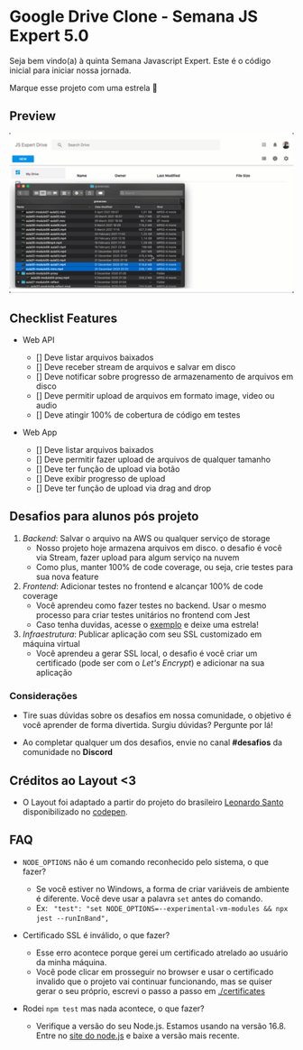 # Google Drive Clone - Semana JS Expert 5.0

Seja bem vindo(a) à quinta Semana Javascript Expert. Este é o código inicial para iniciar nossa jornada.

Marque esse projeto com uma estrela 🌟

## Preview

![](./resources/demo.gif)

## Checklist Features

- Web API

  - [] Deve listar arquivos baixados
  - [] Deve receber stream de arquivos e salvar em disco
  - [] Deve notificar sobre progresso de armazenamento de arquivos em disco
  - [] Deve permitir upload de arquivos em formato image, video ou audio
  - [] Deve atingir 100% de cobertura de código em testes

- Web App
  - [] Deve listar arquivos baixados
  - [] Deve permitir fazer upload de arquivos de qualquer tamanho
  - [] Deve ter função de upload via botão
  - [] Deve exibir progresso de upload
  - [] Deve ter função de upload via drag and drop

## Desafios para alunos pós projeto

1. _Backend_: Salvar o arquivo na AWS ou qualquer serviço de storage
   - Nosso projeto hoje armazena arquivos em disco. o desafio é você via Stream, fazer upload para algum serviço na nuvem
   - Como plus, manter 100% de code coverage, ou seja, crie testes para sua nova feature
2. _Frontend_: Adicionar testes no frontend e alcançar 100% de code coverage
   - Você aprendeu como fazer testes no backend. Usar o mesmo processo para criar testes unitários no frontend com Jest
   - Caso tenha duvidas, acesse o [exemplo](https://github.com/ErickWendel/tdd-frontend-example) e deixe uma estrela!
3. _Infraestrutura_: Publicar aplicação com seu SSL customizado em máquina virtual
   - Você aprendeu a gerar SSL local, o desafio é você criar um certificado (pode ser com o _Let's Encrypt_) e adicionar na sua aplicação

### Considerações

- Tire suas dúvidas sobre os desafios em nossa comunidade, o objetivo é você aprender de forma divertida. Surgiu dúvidas? Pergunte por lá!

- Ao completar qualquer um dos desafios, envie no canal **#desafios** da comunidade no **Discord**

## Créditos ao Layout <3

- O Layout foi adaptado a partir do projeto do brasileiro [Leonardo Santo](https://github.com/leoespsanto) disponibilizado no [codepen](https://codepen.io/leoespsanto/pen/KZMMKG).

## FAQ

- `NODE_OPTIONS` não é um comando reconhecido pelo sistema, o que fazer?

  - Se você estiver no Windows, a forma de criar variáveis de ambiente é diferente. Você deve usar a palavra `set` antes do comando.
  - Ex: ` "test": "set NODE_OPTIONS=--experimental-vm-modules && npx jest --runInBand",`

- Certificado SSL é inválido, o que fazer?

  - Esse erro acontece porque gerei um certificado atrelado ao usuário da minha máquina.
  - Você pode clicar em prosseguir no browser e usar o certificado invalido que o projeto vai continuar funcionando, mas se quiser gerar o seu próprio, escrevi o passo a passo em [./certificates](./certificates)

- Rodei `npm test` mas nada acontece, o que fazer?
  - Verifique a versão do seu Node.js. Estamos usando na versão 16.8. Entre no [site do node.js](https://nodejs.org) e baixe a versão mais recente.
